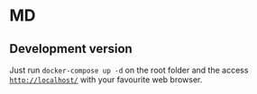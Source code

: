 # MD

## Development version

Just run `docker-compose up -d` on the root folder and the access [`http://localhost/`](http://localhost/) with your favourite web browser.

